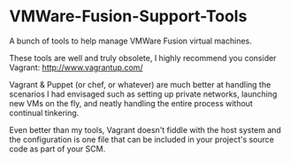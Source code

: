 # VMWare-Fusion-Support-Tools

A bunch of tools to help manage VMWare Fusion virtual machines.

These tools are well and truly obsolete, I highly recommend you consider Vagrant: http://www.vagrantup.com/

Vagrant & Puppet (or chef, or whatever) are much better at handling the scenarios I had envisaged such as setting up private networks, launching new VMs on the fly, and neatly handling the entire process without continual tinkering.

Even better than my tools, Vagrant doesn't fiddle with the host system and the configuration is one file that can be included in your project's source code as part of your SCM.
